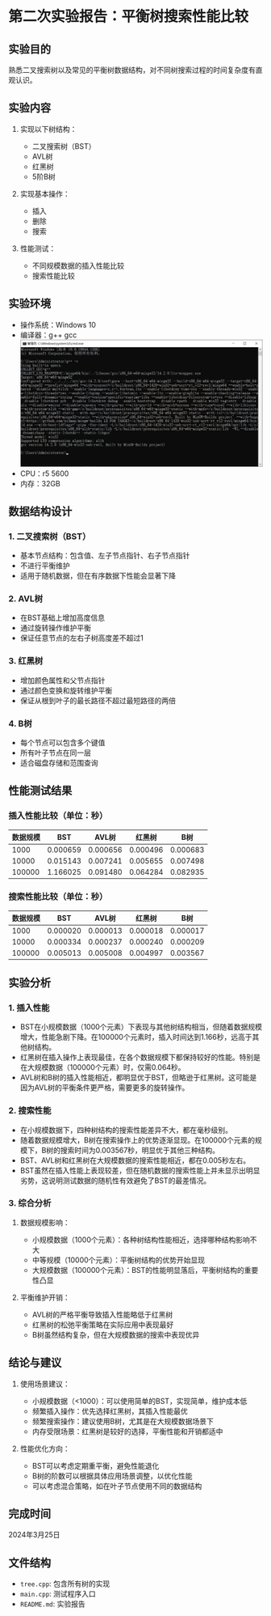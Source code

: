 # 第二次实验报告：平衡树搜索性能比较

## 实验目的
熟悉二叉搜索树以及常见的平衡树数据结构，对不同树搜索过程的时间复杂度有直观认识。

## 实验内容
1. 实现以下树结构：
   - 二叉搜索树（BST）
   - AVL树
   - 红黑树
   - 5阶B树

2. 实现基本操作：
   - 插入
   - 删除
   - 搜索

3. 性能测试：
   - 不同规模数据的插入性能比较
   - 搜索性能比较

## 实验环境
- 操作系统：Windows 10
- 编译器：g++ gcc
  ![version](../version.png)
- CPU：r5 5600
- 内存：32GB

## 数据结构设计

### 1. 二叉搜索树（BST）
- 基本节点结构：包含值、左子节点指针、右子节点指针
- 不进行平衡维护
- 适用于随机数据，但在有序数据下性能会显著下降

### 2. AVL树
- 在BST基础上增加高度信息
- 通过旋转操作维护平衡
- 保证任意节点的左右子树高度差不超过1

### 3. 红黑树
- 增加颜色属性和父节点指针
- 通过颜色变换和旋转维护平衡
- 保证从根到叶子的最长路径不超过最短路径的两倍

### 4. B树
- 每个节点可以包含多个键值
- 所有叶子节点在同一层
- 适合磁盘存储和范围查询

## 性能测试结果

### 插入性能比较（单位：秒）

| 数据规模 | BST | AVL树 | 红黑树 | B树 |
|---------|-----|-------|--------|-----|
| 1000    | 0.000659 | 0.000656 | 0.000496 | 0.000683 |
| 10000   | 0.015143 | 0.007241 | 0.005655 | 0.007498 |
| 100000  | 1.166025 | 0.091480 | 0.064284 | 0.082935 |

### 搜索性能比较（单位：秒）

| 数据规模 | BST | AVL树 | 红黑树 | B树 |
|---------|-----|-------|--------|-----|
| 1000    | 0.000020 | 0.000013 | 0.000018 | 0.000017 |
| 10000   | 0.000334 | 0.000237 | 0.000240 | 0.000209 |
| 100000  | 0.005013 | 0.005008 | 0.004997 | 0.003567 |

## 实验分析

### 1. 插入性能
- BST在小规模数据（1000个元素）下表现与其他树结构相当，但随着数据规模增大，性能急剧下降。在100000个元素时，插入时间达到1.166秒，远高于其他树结构。
- 红黑树在插入操作上表现最佳，在各个数据规模下都保持较好的性能。特别是在大规模数据（100000个元素）时，仅需0.064秒。
- AVL树和B树的插入性能相近，都明显优于BST，但略逊于红黑树。这可能是因为AVL树的平衡条件更严格，需要更多的旋转操作。

### 2. 搜索性能
- 在小规模数据下，四种树结构的搜索性能差异不大，都在毫秒级别。
- 随着数据规模增大，B树在搜索操作上的优势逐渐显现。在100000个元素的规模下，B树的搜索时间为0.003567秒，明显优于其他三种结构。
- BST、AVL树和红黑树在大规模数据的搜索性能相近，都在0.005秒左右。
- BST虽然在插入性能上表现较差，但在随机数据的搜索性能上并未显示出明显劣势，这说明测试数据的随机性有效避免了BST的最差情况。

### 3. 综合分析
1. 数据规模影响：
   - 小规模数据（1000个元素）：各种树结构性能相近，选择哪种结构影响不大
   - 中等规模（10000个元素）：平衡树结构的优势开始显现
   - 大规模数据（100000个元素）：BST的性能明显落后，平衡树结构的重要性凸显

2. 平衡维护开销：
   - AVL树的严格平衡导致插入性能略低于红黑树
   - 红黑树的松弛平衡策略在实际应用中表现最好
   - B树虽然结构复杂，但在大规模数据的搜索中表现优异

## 结论与建议

1. 使用场景建议：
   - 小规模数据（<1000）：可以使用简单的BST，实现简单，维护成本低
   - 频繁插入操作：优先选择红黑树，其插入性能最优
   - 频繁搜索操作：建议使用B树，尤其是在大规模数据场景下
   - 内存受限场景：红黑树是较好的选择，平衡性能和开销都适中

2. 性能优化方向：
   - BST可以考虑定期重平衡，避免性能退化
   - B树的阶数可以根据具体应用场景调整，以优化性能
   - 可以考虑混合策略，如在叶子节点使用不同的数据结构

## 完成时间
2024年3月25日

## 文件结构
- `tree.cpp`: 包含所有树的实现
- `main.cpp`: 测试程序入口
- `README.md`: 实验报告

